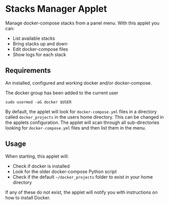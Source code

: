Stacks Manager Applet
=====================

Manage docker-compose stacks from a panel menu. With this applet you can:

* List available stacks
* Bring stacks up and down
* Edit docker-compose files
* Show logs for each stack

Requirements
------------

An installed, configured and working docker and/or docker-compose.

The docker group has been added to the current user

`sudo usermod -aG docker $USER`

By default, the applet will look for `docker-compose.yml` files in a directory 
called `docker_projects` in the users home directory. This can be changed in the 
applets configuration. The applet will scan through all sub-directories looking 
for `docker-compose.yml` files and then list them in the menu.

Usage
-----

When starting, this applet will:

* Check if docker is installed
* Look for the older docker-compose Python script
* Check if the default `~/docker_projects` folder to exist in your home directory

If any of these do not exist, the applet will notify you with instructions on
how to install Docker.
